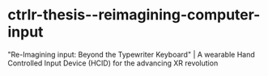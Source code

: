 # ctrlr-thesis--reimagining-computer-input
"Re-Imagining input: Beyond the Typewriter Keyboard" | A wearable Hand Controlled Input Device (HCID) for the advancing XR revolution
